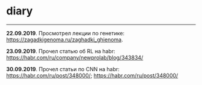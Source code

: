 # diary
* * *
**22.09.2019**. Просмотрел лекции по генетике: https://zagadkigenoma.ru/zaghadki_ghienoma.

**23.09.2019**. Прочел статью об RL на habr: https://habr.com/ru/company/newprolab/blog/343834/

**30.09.2019**. Прочел статьи по CNN на habr: https://habr.com/ru/post/348000/; https://habr.com/ru/post/348000/
